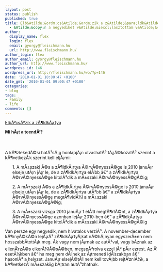 ```yaml
---
layout: post
status: publish
published: true
title: Elb&Atilde;&ordm;cs&Atilde;&ordm;zik a z&Atilde;&para;ldk&Atilde;&iexcl;rtya
  - &Atilde;&copy;n a negyediket v&Atilde;&iexcl;lasztottam v&Atilde;&copy;letlen&Atilde;&frac14;l
author:
  display_name: flex
  login: flex
  email: gyorgy@fleischmann.hu
  url: http://www.fleischmann.hu/
author_login: flex
author_email: gyorgy@fleischmann.hu
author_url: http://www.fleischmann.hu/
wordpress_id: 146
wordpress_url: http://fleischmann.hu/wp/?p=146
date: '2010-01-01 10:00:47 +0100'
date_gmt: '2010-01-01 09:00:47 +0100'
categories:
- blog
tags:
- Family
- life
comments: []
---
```

<p><a href="http://totalcar.hu/magazin/kozelet/2010/01/02/elbucsuzik_a_zoldkartya/">Elb&Atilde;&ordm;cs&Atilde;&ordm;zik a z&Atilde;&para;ldk&Atilde;&iexcl;rtya</a></p>
<p><strong>Mi h&Atilde;&iexcl;t a teend&Aring;&lsquo;?</strong><br><br />
<br><br />
A k&Atilde;&para;zleked&Atilde;&copy;si hat&Atilde;&sup3;s&Atilde;&iexcl;g honlapj&Atilde;&iexcl;n olvashat&Atilde;&sup3; t&Atilde;&iexcl;j&Atilde;&copy;kozat&Atilde;&sup3; szerint a k&Atilde;&para;vetkez&Aring;&lsquo;k szerint kell elj&Atilde;&iexcl;rni:</p>
<ol>1. A m&Aring;&plusmn;szaki &Atilde;&copy;s a z&Atilde;&para;ldk&Atilde;&iexcl;rtya &Atilde;&copy;rv&Atilde;&copy;nyess&Atilde;&copy;ge is 2010 janu&Atilde;&iexcl;r elseje ut&Atilde;&iexcl;n j&Atilde;&iexcl;r le, de a z&Atilde;&para;ldk&Atilde;&iexcl;rtya el&Aring;&lsquo;bb &acirc;&euro;&ldquo; a z&Atilde;&para;ldk&Atilde;&iexcl;rtya &Atilde;&copy;rv&Atilde;&copy;nyess&Atilde;&copy;ge kitol&Atilde;&sup3;dik a m&Aring;&plusmn;szaki &Atilde;&copy;rv&Atilde;&copy;nyess&Atilde;&copy;g&Atilde;&copy;ig;</ol>
<ol>2. A m&Aring;&plusmn;szaki &Atilde;&copy;s a z&Atilde;&para;ldk&Atilde;&iexcl;rtya &Atilde;&copy;rv&Atilde;&copy;nyess&Atilde;&copy;ge is 2010 janu&Atilde;&iexcl;r elseje ut&Atilde;&iexcl;n j&Atilde;&iexcl;r le, de a z&Atilde;&para;ldk&Atilde;&iexcl;rtya ut&Atilde;&sup3;bb &acirc;&euro;&ldquo; a z&Atilde;&para;ldk&Atilde;&iexcl;rtya &Atilde;&copy;rv&Atilde;&copy;nyess&Atilde;&copy;ge megr&Atilde;&para;vid&Atilde;&frac14;l a m&Aring;&plusmn;szaki &Atilde;&copy;rv&Atilde;&copy;nyess&Atilde;&copy;g&Atilde;&copy;ig;</ol>
<ol>3. A m&Aring;&plusmn;szaki vizsga 2010 janu&Atilde;&iexcl;r 1 el&Aring;&lsquo;tt megt&Atilde;&para;rt&Atilde;&copy;nt, a z&Atilde;&para;ldk&Atilde;&iexcl;rtya &Atilde;&copy;rv&Atilde;&copy;nyess&Atilde;&copy;ge azonban lej&Atilde;&iexcl;r 2010-ben &acirc;&euro;&ldquo; a z&Atilde;&para;ldk&Atilde;&iexcl;rtya &Atilde;&copy;rv&Atilde;&copy;nyess&Atilde;&copy;ge kitol&Atilde;&sup3;dik a m&Aring;&plusmn;szaki &Atilde;&copy;rv&Atilde;&copy;nyess&Atilde;&copy;g&Atilde;&copy;ig</ol>
<p>Van persze egy negyedik, nem hivatalos verzi&Atilde;&sup3;. A november-december k&Atilde;&para;rny&Atilde;&copy;k&Atilde;&copy;n lej&Atilde;&iexcl;r&Atilde;&sup3; z&Atilde;&para;ldk&Atilde;&iexcl;rty&Atilde;&iexcl;kat n&Atilde;&copy;h&Atilde;&iexcl;nyan egyszer&Aring;&plusmn;en nem hosszabb&Atilde;&shy;tott&Atilde;&iexcl;k meg. &Aring;k vagy nem j&Atilde;&iexcl;rnak az aut&Atilde;&sup3;val, vagy b&Atilde;&shy;znak az ellen&Aring;&lsquo;rz&Atilde;&copy;s elker&Atilde;&frac14;l&Atilde;&copy;s&Atilde;&copy;ben, megsp&Atilde;&sup3;rolva ezzel j&Atilde;&sup3; p&Atilde;&iexcl;r ezrest. Az &Aring;&lsquo; eset&Atilde;&frac14;kben &acirc;&euro;&ldquo; ha meg nem d&Aring;&lsquo;lnek az &Atilde;&iexcl;tmeneti id&Aring;&lsquo;szakban &acirc;&euro;&ldquo; hasonl&Atilde;&sup3; a helyzet. Janu&Atilde;&iexcl;r elsej&Atilde;&copy;t&Aring;&lsquo;l nem kell tov&Atilde;&iexcl;bb rejt&Aring;&lsquo;zni&Atilde;&frac14;k, a k&Atilde;&para;vetkez&Aring;&lsquo; m&Aring;&plusmn;szakiig b&Atilde;&iexcl;tran aut&Atilde;&sup3;zhatnak.<br />
<br clear=all></p>
